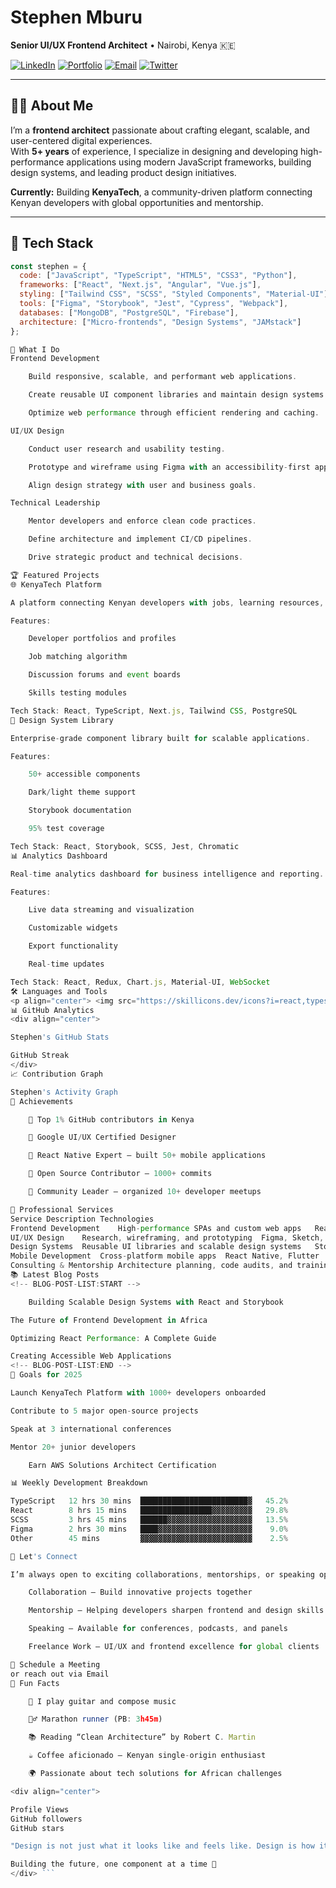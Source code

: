 # Stephen Mburu

**Senior UI/UX Frontend Architect** • Nairobi, Kenya 🇰🇪

[![LinkedIn](https://img.shields.io/badge/LinkedIn-0077B5?style=flat&logo=linkedin&logoColor=white)](https://linkedin.com/in/stephen-mburu)
[![Portfolio](https://img.shields.io/badge/Portfolio-000000?style=flat&logo=vercel&logoColor=white)](https://mac254.dev)
[![Email](https://img.shields.io/badge/Email-D14836?style=flat&logo=gmail&logoColor=white)](mailto:mburustephen167@gmail.com)
[![Twitter](https://img.shields.io/badge/Twitter-1DA1F2?style=flat&logo=twitter&logoColor=white)](https://twitter.com/stephen_mburu)

---

## 👨‍💻 About Me

I’m a **frontend architect** passionate about crafting elegant, scalable, and user-centered digital experiences.  
With **5+ years** of experience, I specialize in designing and developing high-performance applications using modern JavaScript frameworks, building design systems, and leading product design initiatives.

**Currently:** Building **KenyaTech**, a community-driven platform connecting Kenyan developers with global opportunities and mentorship.

---

## 🚀 Tech Stack

```javascript
const stephen = {
  code: ["JavaScript", "TypeScript", "HTML5", "CSS3", "Python"],
  frameworks: ["React", "Next.js", "Angular", "Vue.js"],
  styling: ["Tailwind CSS", "SCSS", "Styled Components", "Material-UI"],
  tools: ["Figma", "Storybook", "Jest", "Cypress", "Webpack"],
  databases: ["MongoDB", "PostgreSQL", "Firebase"],
  architecture: ["Micro-frontends", "Design Systems", "JAMstack"]
};

🎯 What I Do
Frontend Development

    Build responsive, scalable, and performant web applications.

    Create reusable UI component libraries and maintain design systems.

    Optimize web performance through efficient rendering and caching.

UI/UX Design

    Conduct user research and usability testing.

    Prototype and wireframe using Figma with an accessibility-first approach.

    Align design strategy with user and business goals.

Technical Leadership

    Mentor developers and enforce clean code practices.

    Define architecture and implement CI/CD pipelines.

    Drive strategic product and technical decisions.

🏆 Featured Projects
🌐 KenyaTech Platform

A platform connecting Kenyan developers with jobs, learning resources, and mentorship.

Features:

    Developer portfolios and profiles

    Job matching algorithm

    Discussion forums and event boards

    Skills testing modules

Tech Stack: React, TypeScript, Next.js, Tailwind CSS, PostgreSQL
🎨 Design System Library

Enterprise-grade component library built for scalable applications.

Features:

    50+ accessible components

    Dark/light theme support

    Storybook documentation

    95% test coverage

Tech Stack: React, Storybook, SCSS, Jest, Chromatic
📊 Analytics Dashboard

Real-time analytics dashboard for business intelligence and reporting.

Features:

    Live data streaming and visualization

    Customizable widgets

    Export functionality

    Real-time updates

Tech Stack: React, Redux, Chart.js, Material-UI, WebSocket
🛠️ Languages and Tools
<p align="center"> <img src="https://skillicons.dev/icons?i=react,typescript,javascript,nextjs,angular,vue" /> <img src="https://skillicons.dev/icons?i=html,css,tailwind,sass,styledcomponents,materialui" /> <img src="https://skillicons.dev/icons?i=nodejs,python,mongodb,postgresql,firebase,supabase" /> <img src="https://skillicons.dev/icons?i=figma,git,github,vscode,docker,aws" /> </p>
📊 GitHub Analytics
<div align="center">

Stephen's GitHub Stats

GitHub Streak
</div>
📈 Contribution Graph

Stephen's Activity Graph
🌟 Achievements

    🥇 Top 1% GitHub contributors in Kenya

    🎨 Google UI/UX Certified Designer

    📱 React Native Expert – built 50+ mobile applications

    🚀 Open Source Contributor – 1000+ commits

    👥 Community Leader – organized 10+ developer meetups

💼 Professional Services
Service	Description	Technologies
Frontend Development	High-performance SPAs and custom web apps	React, Next.js, TypeScript
UI/UX Design	Research, wireframing, and prototyping	Figma, Sketch, Adobe XD
Design Systems	Reusable UI libraries and scalable design systems	Storybook, Tailwind, SCSS
Mobile Development	Cross-platform mobile apps	React Native, Flutter
Consulting & Mentorship	Architecture planning, code audits, and training	Various stacks
📚 Latest Blog Posts
<!-- BLOG-POST-LIST:START -->

    Building Scalable Design Systems with React and Storybook

The Future of Frontend Development in Africa

Optimizing React Performance: A Complete Guide

Creating Accessible Web Applications
<!-- BLOG-POST-LIST:END -->
🎯 Goals for 2025

Launch KenyaTech Platform with 1000+ developers onboarded

Contribute to 5 major open-source projects

Speak at 3 international conferences

Mentor 20+ junior developers

    Earn AWS Solutions Architect Certification

📊 Weekly Development Breakdown

TypeScript   12 hrs 30 mins  ████████████████████████▓   45.2%
React        8 hrs 15 mins   ████████████████▓▓▓▓▓▓▓▓▓   29.8%
SCSS         3 hrs 45 mins   ██████▓▓▓▓▓▓▓▓▓▓▓▓▓▓▓▓▓▓▓   13.5%
Figma        2 hrs 30 mins   ████▓▓▓▓▓▓▓▓▓▓▓▓▓▓▓▓▓▓▓▓▓    9.0%
Other        45 mins         ▓▓▓▓▓▓▓▓▓▓▓▓▓▓▓▓▓▓▓▓▓▓▓▓▓    2.5%

🤝 Let's Connect

I’m always open to exciting collaborations, mentorships, or speaking opportunities.

    Collaboration – Build innovative projects together

    Mentorship – Helping developers sharpen frontend and design skills

    Speaking – Available for conferences, podcasts, and panels

    Freelance Work – UI/UX and frontend excellence for global clients

📅 Schedule a Meeting
or reach out via Email
🎵 Fun Facts

    🎸 I play guitar and compose music

    🏃‍♂️ Marathon runner (PB: 3h45m)

    📚 Reading “Clean Architecture” by Robert C. Martin

    ☕ Coffee aficionado — Kenyan single-origin enthusiast

    🌍 Passionate about tech solutions for African challenges

<div align="center">

Profile Views
GitHub followers
GitHub stars

"Design is not just what it looks like and feels like. Design is how it works." — Steve Jobs

Building the future, one component at a time 🚀
</div> ```

